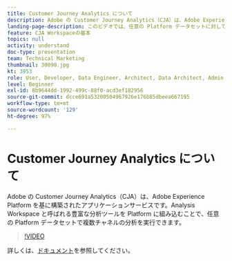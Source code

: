 ```yaml
---
title: Customer Journey Analytics について
description: Adobe の Customer Journey Analytics（CJA）は、Adobe Experience Platform を基に構築されたアプリケーションサービスです。Analysis Workspace と呼ばれる豊富な分析ツールを Platform に組み込むことで、任意の Platform データセットで複数チャネルの分析を実行できます。
landing-page-description: このビデオでは、任意の Platform データセットに対してマルチチャネル分析を行う方法を学習できます。
feature: CJA Workspaceの基本
topics: null
activity: understand
doc-type: presentation
team: Technical Marketing
thumbnail: 30090.jpg
kt: 3953
role: User, Developer, Data Engineer, Architect, Data Architect, Admin, Leader
level: Beginner
exl-id: 8b9644dd-1992-499c-88f0-acd3ef182956
source-git-commit: dcce691a53200504967926e176b85dbeea667195
workflow-type: tm+mt
source-wordcount: '129'
ht-degree: 97%

---
```


# Customer Journey Analytics について

Adobe の Customer Journey Analytics（CJA）は、Adobe Experience Platform を基に構築されたアプリケーションサービスです。Analysis Workspace と呼ばれる豊富な分析ツールを Platform に組み込むことで、任意の Platform データセットで複数チャネルの分析を実行できます。

>[!VIDEO](https://video.tv.adobe.com/v/30090/?quality=12&enable10seconds=on&speedcontrol=on)

詳しくは、[ドキュメント](https://docs.adobe.com/content/help/ja-JP/analytics-platform/using/cja-landing.html)を参照してください。
